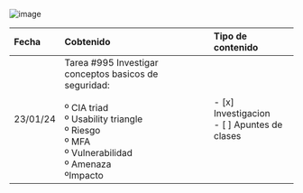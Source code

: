 ![image](https://github.com/ValeriaCaamal/Portafolio-de-evidencias/assets/157450828/fd8aeef3-351c-4aaf-b606-7b3e718b733e)

| Fecha  | Cobtenido    | Tipo de contenido |
| :---    |  :---- |  :--- |
| 23/01/24 | Tarea #995  Investigar conceptos basicos de seguridad:<br><br> º CIA triad<br> º Usability triangle<br> º Riesgo<br> º MFA<br> º Vulnerabilidad<br> º Amenaza<br> ºImpacto   | - [x] Investigacion<br> - [ ] Apuntes de clases  |

